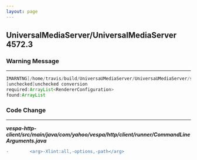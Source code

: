 ```yaml
---
layout: page
---
```

## UniversalMediaServer/UniversalMediaServer 4572.3

### Warning Message

---------------------

```java
IMARNTNG]/home/travis/build/UniversaUMediaServer/UniversaUMediaServer/src/main/java/net/pms/configuration/Rendererconfiguration.java:[393,383
[unchecked]unchecked conversion
required:ArrayList<RendererConfiguration>
found:ArrayList

```

### Code Change

---------------------

***vespa-http-client/src/main/java/com/yahoo/vespa/http/client/runner/CommandLineArguments.java***

```diff
-        <arg>-Xlint:all,-options,-path</arg>
```